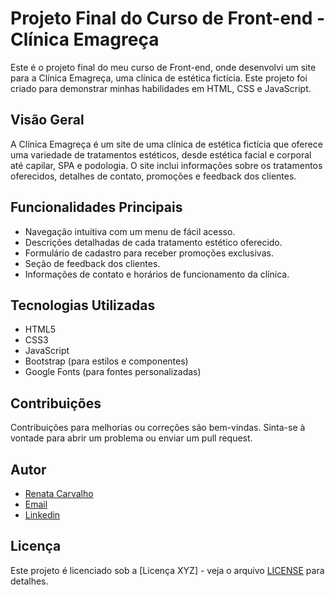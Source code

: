 # Projeto Final do Curso de Front-end - Clínica Emagreça

Este é o projeto final do meu curso de Front-end, onde desenvolvi um site para a Clínica Emagreça, uma clínica de estética fictícia. Este projeto foi criado para demonstrar minhas habilidades em HTML, CSS e JavaScript.

## Visão Geral

A Clínica Emagreça é um site de uma clínica de estética fictícia que oferece uma variedade de tratamentos estéticos, desde estética facial e corporal até capilar, SPA e podologia. O site inclui informações sobre os tratamentos oferecidos, detalhes de contato, promoções e feedback dos clientes.

## Funcionalidades Principais

- Navegação intuitiva com um menu de fácil acesso.
- Descrições detalhadas de cada tratamento estético oferecido.
- Formulário de cadastro para receber promoções exclusivas.
- Seção de feedback dos clientes.
- Informações de contato e horários de funcionamento da clínica.

## Tecnologias Utilizadas

- HTML5
- CSS3
- JavaScript
- Bootstrap (para estilos e componentes)
- Google Fonts (para fontes personalizadas)

## Contribuições

Contribuições para melhorias ou correções são bem-vindas. Sinta-se à vontade para abrir um problema ou enviar um pull request.

## Autor

- [Renata Carvalho]( https://renata-rcs.github.io/Portifolio/)
- [Email](renataa.rcs@gmail.com)
- [Linkedin](https://www.linkedin.com/in/renata-carvalho-02a718273)

## Licença

Este projeto é licenciado sob a [Licença XYZ] - veja o arquivo [LICENSE](LICENSE) para detalhes.







